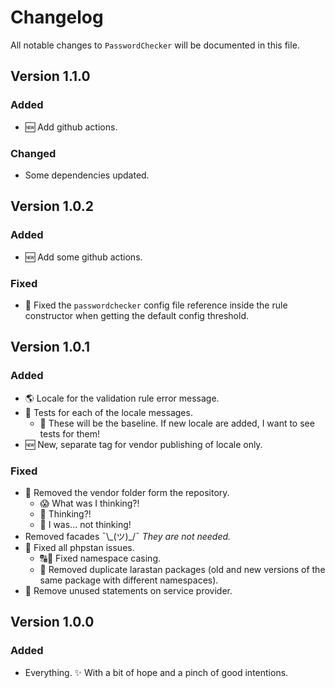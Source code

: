 # Changelog

All notable changes to `PasswordChecker` will be documented in this file.

## Version 1.1.0

### Added
- 🆕 Add github actions.

### Changed
- Some dependencies updated.

## Version 1.0.2
### Added
- 🆕 Add some github actions.

### Fixed
- 🐛 Fixed the `passwordchecker` config file reference inside the rule constructor when getting the default config threshold.

## Version 1.0.1

### Added
- 🌎 Locale for the validation rule error message. 
- 🧾 Tests for each of the locale messages.
  - 🛃 These will be the baseline. If new locale are added, I want to see tests for them!
- 🆕 New, separate tag for vendor publishing of locale only.

### Fixed
- 🤣 Removed the vendor folder form the repository. 
  - 😱 What was I thinking?!  
  - 🤪 Thinking?! 
  - 🤕 I was... not thinking! 
- Removed facades ¯\\_(ツ)\_/¯ _They are not needed._
- 🎉 Fixed all phpstan issues. 
  - 🔠🔡 Fixed namespace casing.
  - 👬 Removed duplicate larastan packages (old and new versions of the same package with different namespaces).  
- 🧟 Remove unused statements on service provider. 

## Version 1.0.0

### Added
- Everything. ✨ With a bit of hope and a pinch of good intentions. 
